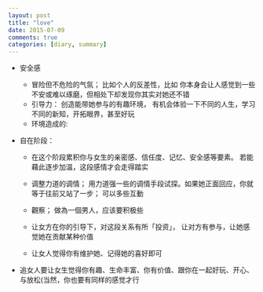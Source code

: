```yaml
---
layout: post
title: "love"
date: 2015-07-09
comments: true
categories: [diary, summary]
---
```


* 安全感
  - 冒险但不危险的气氛； 比如个人的反差性，比如 你本身会让人感觉到一些不安或难以琢磨，但相处下却发现你其实对她还不错
  - 引导力： 创造能带她参与的有趣环境， 有机会体验一下不同的人生，学习不同的新知，开拓眼界，甚至好玩
  - 环境造成的:

* 自在阶段：
  - 在这个阶段累积你与女生的亲密感、信任度、记忆、安全感等要素。 若能藉此逐步加温，这段感情才会走得踏实
  - 调整力道的调情； 用力道强一些的调情手段试探。如果她正面回应，你就等于往前又站了一步； 可以多些互動
  - 觀察； 做為一個男人，应该要积极些

  - 让女方在你的引导下，对这段关系有所「投资」， 让对方有参与，让她感觉她在贡献某种价值
  -  让女人觉得你有维护她、记得她的喜好即可

* 追女人要让女生觉得你有趣、生命丰富、你有价值、跟你在一起好玩、开心、与放松(当然，你也要有同样的感觉才行


[1]: http://www.xinli001.com/info/13279/
